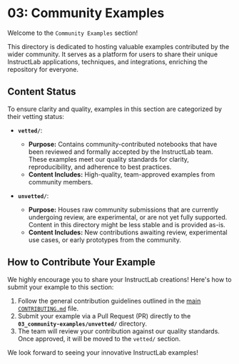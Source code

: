 # 03: Community Examples

Welcome to the `Community Examples` section!

This directory is dedicated to hosting valuable examples contributed by the wider community. It serves as a platform for users to share their unique InstructLab applications, techniques, and integrations, enriching the repository for everyone.

## Content Status

To ensure clarity and quality, examples in this section are categorized by their vetting status:

* **`vetted/`**:
    * **Purpose:** Contains community-contributed notebooks that have been reviewed and formally accepted by the InstructLab team. These examples meet our quality standards for clarity, reproducibility, and adherence to best practices.
    * **Content Includes:** High-quality, team-approved examples from community members.

* **`unvetted/`**:
    * **Purpose:** Houses raw community submissions that are currently undergoing review, are experimental, or are not yet fully supported. Content in this directory might be less stable and is provided as-is.
    * **Content Includes:** New contributions awaiting review, experimental use cases, or early prototypes from the community.

## How to Contribute Your Example

We highly encourage you to share your InstructLab creations! Here's how to submit your example to this section:

1.  Follow the general contribution guidelines outlined in the [main `CONTRIBUTING.md`](../CONTRIBUTING.md) file.
2.  Submit your example via a Pull Request (PR) directly to the **`03_community-examples/unvetted/`** directory.
3.  The team will review your contribution against our quality standards. Once approved, it will be moved to the `vetted/` section.

We look forward to seeing your innovative InstructLab examples!